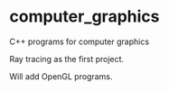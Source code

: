 # computer_graphics
C++ programs for computer graphics

Ray tracing as the first project.

Will add OpenGL programs.